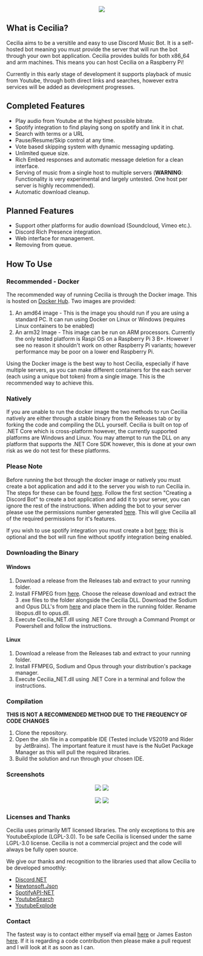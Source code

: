 <p align="center">
  <img src="https://github.com/MGrime/Cecilia/blob/master/Images/Med%20Brand.png">
</p>

## What is Cecilia?

Cecilia aims to be a versitile and easy to use Discord Music Bot. It is a self-hosted bot meaning you must provide the server that will run the bot through your own bot application. Cecilia provides builds for both x86_64 and arm machines. This means you can host Cecilia on a Raspberry Pi!

Currently in this early stage of development it supports playback of music from Youtube, through both direct links and searches, however extra services will be added as development progresses.

## Completed Features

* Play audio from Youtube at the highest possible bitrate.
* Spotify integration to find playing song on spotify and link it in chat.
* Search with terms or a URL
* Pause/Resume/Skip control at any time.
* Vote based skipping system with dynamic messaging updating.
* Unlimited queue size.
* Rich Embed responses and automatic message deletion for a clean interface.
* Serving of music from a single host to multiple servers (**WARNING**: Functionality is very experimental and largely untested. One host per server is highly recommended).
* Automatic download cleanup.

## Planned Features
* Support other platforms for audio download (Soundcloud, Vimeo etc.).
* Discord Rich Presence integration.
* Web interface for management.
* Removing from queue.

## How To Use

### Recommended - Docker

The recommended way of running Cecilia is through the Docker image. This is hosted on [Docker Hub](https://hub.docker.com/repository/docker/mgrime/cecilia/). Two images are provided:
1. An amd64 image - This is the image you should run if you are using a standard PC. It can run using Docker on Linux or Windows (requires Linux containers to be enabled)
2. An arm32 Image - This image can be run on ARM processors. Currently the only tested platform is Raspi OS on a Raspberry Pi 3 B+. However I see no reason it shouldn't work on other Raspberry Pi variants; however performance may be poor on a lower end Raspberry Pi.

Using the Docker image is the best way to host Cecilia, especially if have multiple servers, as you can make different containers for the each server (each using a unique bot token) from a single image. This is the recommended way to achieve this.

### Natively

If you are unable to run the docker image the two methods to run Cecilia natively are either through a stable binary from the Releases tab or by forking the code and compiling the DLL yourself.
Cecilia is built on top of .NET Core which is cross-platform however, the currently supported platforms are Windows and Linux. You may attempt to run the DLL on any platform that supports the .NET Core SDK however, this is done at your own risk as we do not test for these platforms.

### Please Note

Before running the bot through the docker image or natively you must create a bot application and add it to the server you wish to run Cecilia in. The steps for these can be found [here](https://docs.stillu.cc/guides/getting_started/first-bot.html). Follow the first section "Creating a Discord Bot" to create a bot application and add it to your server, you can ignore the rest of the instructions. When adding the bot to your server please use the permissions number generated [here](https://finitereality.github.io/permissions-calculator/?v=37211200). This will give Cecilia all of the required permissions for it's features.

If you wish to use spotify integration you must create a bot [here](https://developer.spotify.com/dashboard/login); this is optional and the bot will run fine without spotify integration being enabled.

### Downloading the Binary

#### Windows

1. Download a release from the Releases tab and extract to your running folder.
2. Install FFMPEG from [here](https://www.gyan.dev/ffmpeg/builds/). Choose the release download and extract the 3 .exe files to the folder alongside the Cecilia DLL. Download the Sodium and Opus DLL's from [here](https://dsharpplus.github.io/natives/index.html) and place them in the running folder. Rename libopus.dll to opus.dll.
3. Execute Cecilia_NET.dll using .NET Core through a Command Prompt or Powershell and follow the instructions.

#### Linux

1. Download a release from the Releases tab and extract to your running folder.
2. Install FFMPEG, Sodium and Opus through your distribution's package manager.
3. Execute Cecilia_NET.dll using .NET Core in a terminal and follow the instructions.

### Compilation

**THIS IS NOT A RECOMMENDED METHOD DUE TO THE FREQUENCY OF CODE CHANGES** 

1. Clone the repository.
2. Open the .sln file in a compatible IDE (Tested include VS2019 and Rider by JetBrains). The important feature it must have is the NuGet Package Manager as this will pull the required libraries.
3. Build the solution and run through your chosen IDE.

### Screenshots
<p align="center">
  <img src="https://github.com/MGrime/Cecilia/blob/master/Images/NowPlaying.png">
  <img src="https://github.com/MGrime/Cecilia/blob/master/Images/AddedSong.png">
</p>

<p align="center">
  <img src="https://github.com/MGrime/Cecilia/blob/master/Images/Queue.png">
  <img src="https://github.com/MGrime/Cecilia/blob/master/Images/Skip.png">
</p>


### Licenses and Thanks

Cecilia uses primarily MIT licensed libraries. The only exceptions to this are YoutubeExplode (LGPL-3.0). To be safe Cecilia is licensed under the same LGPL-3.0 license. Cecilia is not a commercial project and the code will always be fully open source.

We give our thanks and recognition to the libraries used that allow Cecilia to be developed smoothly:
* [Discord.NET](https://github.com/discord-net/Discord.Net)
* [Newtonsoft.Json](https://www.newtonsoft.com/json)
* [SpotifyAPI-NET](https://github.com/JohnnyCrazy/SpotifyAPI-NET/)
* [YoutubeSearch](https://www.nuget.org/packages/YouTubeSearch)
* [YoutubeExplode](https://github.com/Tyrrrz/YoutubeExplode)

### Contact

The fastest way is to contact either myself via email [here](mailto:MGrime1@uclan.ac.uk) or James Easton [here](https://www.jameseaston.co.uk/#contact). If it is regarding a code contribution then please make a pull request and I will look at it as soon as I can.


